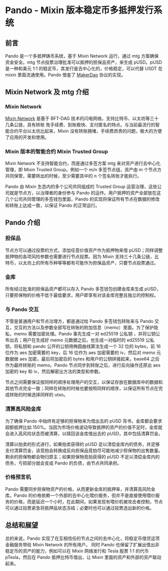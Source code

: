 # Pando - Mixin 版本稳定币多抵押发行系统

## 前言

Pando 是一个多抵押铸币系统，基于 Mixin Network 运行，通过 mtg 方案确保资金安全。mtg 节点投票治理批准可以抵押的担保品资产，来生成 pUSD。pUSD 是一种和美元 1:1 的稳定币，其发行是去中心化的，价格稳定，可以代替 USDT 在 mixin 里面流通使用。Pando 借鉴了 [MakerDao](https://makerdao.com) 协议的实现。

## Mixin Network 及 mtg 介绍

### Mixin Network

[Mixin Network](https://mixin.one) 是基于 BFT-DAG 技术的闪电网络，支持比特币、以太坊等三十几条公链，具有转账 免手续费、到账极快、支付匿名的特点。与当前最流行的智能合约平台以太坊比起来，Mixin 没有转账拥堵，手续费昂贵的问题，极大的方便了应用的开发和使用。

### Mixin 版本的智能合约 Mixin Trusted Group

Mixin Network 不支持智能合约，而是通过多签方案 mtg 来对资产进行去中心化管理，即 Mixin Trusted Group。例如一个 m/n 多签节点组，资产由 m 个节点方共同保管，需要转出的时候，至少需要其中的 n 个签名转账才能执行。

Pando 由 Mixin 生态内的多个公司共同组成的 Trusted Group 运营治理，这些公司就是节点方，以治理者的身份参与 Pando 的运作。用户抵押的资产全部放在这几个公司共同管理的多签钱包里面，Pando 的实现将保证所有节点在数据的修改和转账上达成一致，以保证 Pando 的正常运行。

## Pando 介绍

### 担保品

节点方可以通过投票的方式，添加任意价值资产作为抵押物来借 pUSD；同样调整抵押物的各项风险参数也需要进行节点投票。因为 Mixin 支持三十几条公链，比特币，以太坊上的所有币种等等都有可能作为担保品资产，只要节点投票通过。

### 金库

所有经过批准的担保品资产都可以存入 Pando 多签钱包创建金库来生成 pUSD，只要担保物的价格不低于最低要求，用户即享有对该金库完整且独立的控制权。

### 与 Pando 交互

不管是普通用户和节点治理方，都是通过给 Pando 多签钱包转账来与 Pando 交互，交互的方法以及参数全部写在转账的附加信息（memo）里面。为了保护隐私，memo 需要加密处理。Pando 事先生成一对 ed25519 公私钥 ，并将公钥公布出去；用户在生成好 memo 元数据之后，也生成一对临时的 ed25519 公私钥，将私钥和 pando 公开的公钥用椭圆曲线算法生成一个 32 位的 bytes，前 16 位作为 aes 加密需要的 key，后 16 位作为 aes 加密需要的 iv，然后对 memo 元数据做 aes 加密，最后将加密后的 bytes 和用户的公钥拼接起来，base64 之后作为最终转账的 memo。Pando 节点同步到转账之后，进行反向操作还原出 aes 加密的 key 和 iv，然后解密出方法的类型和参数。

节点之间需要保证按同样的顺序处理用户的交互，以保证存放在数据库中的数据和其他节点完全一致；同样在转账的时候也要按照同样的顺序，以保证所有节点在完成转账的时候选择同样的 utxo。

### 清算高风险金库

为了确保 Pando 中始终有足够的担保物来为借出去的 pUSD 背书，金库都会要求超额抵押比如 150%。当因为市场价格波动导致抵押的资产的价值不足时，金库就会进入高风险状态而被清算，以赎回该金库借出去的 pUSD，其中包括清算罚金。

清算以拍卖的形式进行，如果拍卖获得的 pUSD 足以清偿金库内的债务，并足够支付清算罚金，该竞拍会转换成反向担保品竞拍尽可能地减少担保物的出售数量。剩余的担保物都会物归原主；如果担保物竞拍获得的 pUSD 不足以清偿金库内的债务，亏损部分就会变成 Pando 的负债，由节点共同承担。

### 价格预言机

Pando 需要同步担保物资产的价格，从而更新金库的抵押率，并清算高风险金库。Pando 的价格依赖一个外部的去中心化喂价服务，但并不是直接使用喂价服务的价格，而是延迟一个小时，在此期间，如果发现有喂价机被攻击者控制，节点可以通过投票紧急将抵押品状态冻结；必要时也可以通过投票选出新的价格。

## 总结和展望

总的来说，Pando 实现了在互相信任的节点之间的去中心化，将稳定币借贷这项金融服务带给 Mixin Network 的所有用户。
同时 Pando 也保留了扩展出借出非稳定币的资产的能力，例如可以在 Mixin 网络发行和 Tesla 股票 1:1 的代币 pTesla，然后在 Pando 抵押比特币借出，让 Mixin 里面的资产和外部的资产联动起来。
